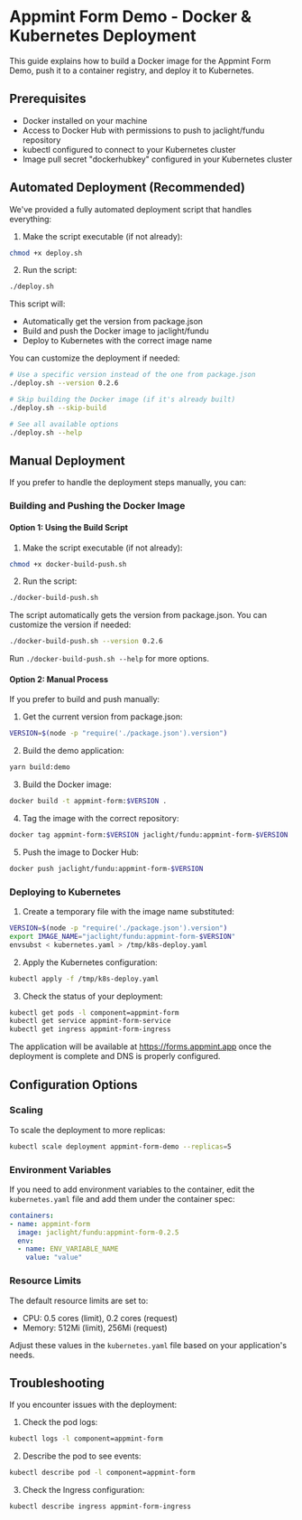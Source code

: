 # Appmint Form Demo - Docker & Kubernetes Deployment

This guide explains how to build a Docker image for the Appmint Form Demo, push it to a container registry, and deploy it to Kubernetes.

## Prerequisites

- Docker installed on your machine
- Access to Docker Hub with permissions to push to jaclight/fundu repository
- kubectl configured to connect to your Kubernetes cluster
- Image pull secret "dockerhubkey" configured in your Kubernetes cluster

## Automated Deployment (Recommended)

We've provided a fully automated deployment script that handles everything:

1. Make the script executable (if not already):

```bash
chmod +x deploy.sh
```

2. Run the script:

```bash
./deploy.sh
```

This script will:

- Automatically get the version from package.json
- Build and push the Docker image to jaclight/fundu
- Deploy to Kubernetes with the correct image name

You can customize the deployment if needed:

```bash
# Use a specific version instead of the one from package.json
./deploy.sh --version 0.2.6

# Skip building the Docker image (if it's already built)
./deploy.sh --skip-build

# See all available options
./deploy.sh --help
```

## Manual Deployment

If you prefer to handle the deployment steps manually, you can:

### Building and Pushing the Docker Image

#### Option 1: Using the Build Script

1. Make the script executable (if not already):

```bash
chmod +x docker-build-push.sh
```

2. Run the script:

```bash
./docker-build-push.sh
```

The script automatically gets the version from package.json. You can customize the version if needed:

```bash
./docker-build-push.sh --version 0.2.6
```

Run `./docker-build-push.sh --help` for more options.

#### Option 2: Manual Process

If you prefer to build and push manually:

1. Get the current version from package.json:

```bash
VERSION=$(node -p "require('./package.json').version")
```

2. Build the demo application:

```bash
yarn build:demo
```

3. Build the Docker image:

```bash
docker build -t appmint-form:$VERSION .
```

4. Tag the image with the correct repository:

```bash
docker tag appmint-form:$VERSION jaclight/fundu:appmint-form-$VERSION
```

5. Push the image to Docker Hub:

```bash
docker push jaclight/fundu:appmint-form-$VERSION
```

### Deploying to Kubernetes

1. Create a temporary file with the image name substituted:

```bash
VERSION=$(node -p "require('./package.json').version")
export IMAGE_NAME="jaclight/fundu:appmint-form-$VERSION"
envsubst < kubernetes.yaml > /tmp/k8s-deploy.yaml
```

2. Apply the Kubernetes configuration:

```bash
kubectl apply -f /tmp/k8s-deploy.yaml
```

3. Check the status of your deployment:

```bash
kubectl get pods -l component=appmint-form
kubectl get service appmint-form-service
kubectl get ingress appmint-form-ingress
```

The application will be available at <https://forms.appmint.app> once the deployment is complete and DNS is properly configured.

## Configuration Options

### Scaling

To scale the deployment to more replicas:

```bash
kubectl scale deployment appmint-form-demo --replicas=5
```

### Environment Variables

If you need to add environment variables to the container, edit the `kubernetes.yaml` file and add them under the container spec:

```yaml
containers:
- name: appmint-form
  image: jaclight/fundu:appmint-form-0.2.5
  env:
  - name: ENV_VARIABLE_NAME
    value: "value"
```

### Resource Limits

The default resource limits are set to:

- CPU: 0.5 cores (limit), 0.2 cores (request)
- Memory: 512Mi (limit), 256Mi (request)

Adjust these values in the `kubernetes.yaml` file based on your application's needs.

## Troubleshooting

If you encounter issues with the deployment:

1. Check the pod logs:

```bash
kubectl logs -l component=appmint-form
```

2. Describe the pod to see events:

```bash
kubectl describe pod -l component=appmint-form
```

3. Check the Ingress configuration:

```bash
kubectl describe ingress appmint-form-ingress
```
